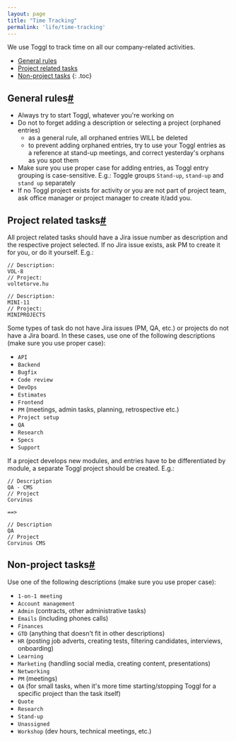 ```yaml
---
layout: page
title: "Time Tracking"
permalink: 'life/time-tracking'
---
```

We use Toggl to track time on all our company-related activities.

- [General rules](#general-rules)
- [Project related tasks](#project-related-tasks)
- [Non-project tasks](#non-project-tasks)
{: .toc}

## General rules[#](#general-rules)

- Always try to start Toggl, whatever you're working on
- Do not to forget adding a description or selecting a project (orphaned entries)
    - as a general rule, all orphaned entries WILL be deleted
    - to prevent adding orphaned entries, try to use your Toggl entries as a reference at stand-up meetings, and correct yesterday's orphans as you spot them
- Make sure you use proper case for adding entries, as Toggl entry grouping is case-sensitive. E.g.: Toggle groups ```Stand-up```, ```stand-up``` and ```stand up``` separately
- If no Toggl project exists for activity or you are not part of project team, ask office manager or project manager to create it/add you.

## Project related tasks[#](#project-related-tasks)

All project related tasks should have a Jira issue number as description and the respective project selected. If no Jira issue exists, ask PM to create it for you, or do it yourself. E.g.:

```
// Description:
VOL-8
// Project:
voltetorve.hu

// Description:
MINI-11
// Project:
MINIPROJECTS
```

Some types of task do not have Jira issues (PM, QA, etc.) or projects do not have a Jira board. In these cases, use one of the following descriptions (make sure you use proper case):

- ```API```
- ```Backend```
- ```Bugfix```
- ```Code review```
- ```DevOps```
- ```Estimates```
- ```Frontend```
- ```PM``` (meetings, admin tasks, planning, retrospective etc.)
- ```Project setup```
- ```QA```
- ```Research```
- ```Specs```
- ```Support```

If a project develops new modules, and entries have to be differentiated by module, a separate Toggl project should be created. E.g.:

```
// Description
QA - CMS
// Project
Corvinus

==>

// Description
QA
// Project
Corvinus CMS
```

## Non-project tasks[#](#non-project-tasks)

Use one of the following descriptions (make sure you use proper case):

- ```1-on-1 meeting```
- ```Account management```
- ```Admin``` (contracts, other administrative tasks)
- ```Emails``` (including phones calls)
- ```Finances```
- ```GTD``` (anything that doesn't fit in other descriptions)
- ```HR``` (posting job adverts, creating tests, filtering candidates, interviews, onboarding)
- ```Learning```
- ```Marketing``` (handling social media, creating content, presentations)
- ```Networking```
- ```PM``` (meetings)
- ```QA``` (for small tasks, when it's more time starting/stopping Toggl for a specific project than the task itself)
- ```Quote```
- ```Research```
- ```Stand-up```
- ```Unassigned```
- ```Workshop``` (dev hours, technical meetings, etc.)
